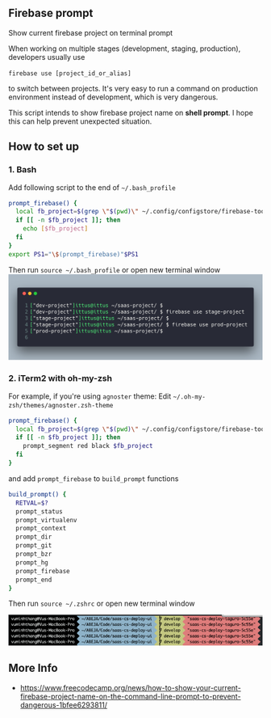 ## Firebase prompt

Show current firebase project on terminal prompt

When working on multiple stages (development, staging, production), developers usually use

`firebase use [project_id_or_alias]`

to switch between projects. It's very easy to run a command on production environment instead of development, which is very dangerous.

This script intends to show firebase project name on **shell prompt**. I hope this can help prevent unexpected situation.

## How to set up

### 1. Bash

Add following script to the end of `~/.bash_profile`

```bash
prompt_firebase() {
  local fb_project=$(grep \"$(pwd)\" ~/.config/configstore/firebase-tools.json | cut -d" " -f2)
  if [[ -n $fb_project ]]; then
    echo [$fb_project]
  fi
}
export PS1="\$(prompt_firebase)"$PS1
```

Then run `source ~/.bash_profile` or open new terminal window
![Demo](/assets/bash.png)

### 2. iTerm2 with oh-my-zsh
For example, if you're using `agnoster` theme:
Edit `~/.oh-my-zsh/themes/agnoster.zsh-theme`

```bash
prompt_firebase() {
  local fb_project=$(grep \"$(pwd)\" ~/.config/configstore/firebase-tools.json | cut -d" " -f2)
  if [[ -n $fb_project ]]; then
    prompt_segment red black $fb_project
  fi
}
```

and add `prompt_firebase` to `build_prompt` functions

```bash
build_prompt() {
  RETVAL=$?
  prompt_status
  prompt_virtualenv
  prompt_context
  prompt_dir
  prompt_git
  prompt_bzr
  prompt_hg
  prompt_firebase
  prompt_end
}
```

Then run `source ~/.zshrc` or open new terminal window

![Demo](/assets/oh_my_zsh.png)

## More Info
- https://www.freecodecamp.org/news/how-to-show-your-current-firebase-project-name-on-the-command-line-prompt-to-prevent-dangerous-1bfee6293811/
